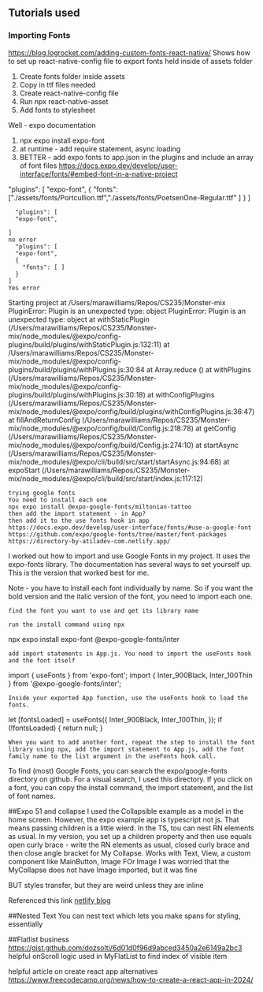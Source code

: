 ## Tutorials used

### Importing Fonts
https://blog.logrocket.com/adding-custom-fonts-react-native/ 
Shows how to set up react-native-config file to export fonts held inside of assets folder
1. Create fonts folder inside assets
2. Copy in ttf files needed
3. Create react-native-config file
4. Run npx react-native-asset
5. Add fonts to stylesheet

Well - expo documentation
1. npx expo install expo-font
2. at runtime - add require statement, async loading
3. BETTER - add expo fonts to app.json in the plugins and include an array of font files
https://docs.expo.dev/develop/user-interface/fonts/#embed-font-in-a-native-project

  "plugins": [
      "expo-font",
      {
        "fonts": ["./assets/fonts/Portcullion.ttf","./assets/fonts/PoetsenOne-Regular.ttf" ]
      }
    ]

      "plugins": [
      "expo-font",

    ]
    no error
      "plugins": [
      "expo-font",
      {
        "fonts": [ ]
      }
    ]
    Yes error
Starting project at /Users/marawilliams/Repos/CS235/Monster-mix
PluginError: Plugin is an unexpected type: object
PluginError: Plugin is an unexpected type: object
    at withStaticPlugin (/Users/marawilliams/Repos/CS235/Monster-mix/node_modules/@expo/config-plugins/build/plugins/withStaticPlugin.js:132:11)
    at /Users/marawilliams/Repos/CS235/Monster-mix/node_modules/@expo/config-plugins/build/plugins/withPlugins.js:30:84
    at Array.reduce (<anonymous>)
    at withPlugins (/Users/marawilliams/Repos/CS235/Monster-mix/node_modules/@expo/config-plugins/build/plugins/withPlugins.js:30:18)
    at withConfigPlugins (/Users/marawilliams/Repos/CS235/Monster-mix/node_modules/@expo/config/build/plugins/withConfigPlugins.js:36:47)
    at fillAndReturnConfig (/Users/marawilliams/Repos/CS235/Monster-mix/node_modules/@expo/config/build/Config.js:218:78)
    at getConfig (/Users/marawilliams/Repos/CS235/Monster-mix/node_modules/@expo/config/build/Config.js:274:10)
    at startAsync (/Users/marawilliams/Repos/CS235/Monster-mix/node_modules/@expo/cli/build/src/start/startAsync.js:94:68)
    at expoStart (/Users/marawilliams/Repos/CS235/Monster-mix/node_modules/@expo/cli/build/src/start/index.js:117:12)

    trying google fonts
    You need to install each one 
    npx expo install @expo-google-fonts/miltonian-tattoo
    then add the import statement - in App?
    then add it to the use fonts hook in app
    https://docs.expo.dev/develop/user-interface/fonts/#use-a-google-font
    https://github.com/expo/google-fonts/tree/master/font-packages
    https://directory-by-atiladev-com.netlify.app/
    
I worked out how to import and use Google Fonts in my project. It uses the expo-fonts library. The documentation has several ways to set yourself up. This is the version that worked best for me.

Note - you have to install each font individually by name. So if you want the bold version and the italic version of the font, you need to import each one.

    find the font you want to use and get its library name

    run the install command using npx

npx expo install expo-font @expo-google-fonts/inter
  

    add import statements in App.js. You need to import the useFonts hook and the font itself 

import { useFonts } from 'expo-font'; 
import { Inter_900Black, Inter_100Thin } from '@expo-google-fonts/inter';


    Inside your exported App function, use the useFonts hook to load the fonts.

   let [fontsLoaded] = useFonts({
     Inter_900Black, Inter_100Thin,
  });
  if (!fontsLoaded) {
    return null;
  }

    When you want to add another font, repeat the step to install the font library using npx, add the import statement to App.js, add the font family name to the list argument in the useFonts hook call.


To find (most) Google Fonts, you can search the expo/google-fonts directory on github. For a visual search, I used this directory. If you click on a font, you can copy the install command, the import statement, and the list of font names. 

##Expo 51 and collapse
I used the Collapsible example as a model in the home screen. However, the expo example app is typescript not js. That means passing children is a little wierd. In the TS, tou can nest RN elements as usual. In my version, you set up a children property and then use equals open curly brace - write the RN elements as usual, closed curly brace and then close angle bracket for My Collapse.
Works with Text, View, a custom component like MainButton, Image
FOr Image I was worried that the MyCollapse does not have Image imported, but it was fine

BUT styles transfer, but they are weird unless they are inline

Referenced this link [netlify blog](https://www.netlify.com/blog/2020/12/17/react-children-the-misunderstood-prop/)

##Nested Text
You can nest text which lets you make spans for styling, essentially

##Flatlist business
https://gist.github.com/dozsolti/6d01d0f96d9abced3450a2e6149a2bc3
helpful onScroll logic used in MyFlatList to find index of visible item

helpful article on create react app alternatives https://www.freecodecamp.org/news/how-to-create-a-react-app-in-2024/